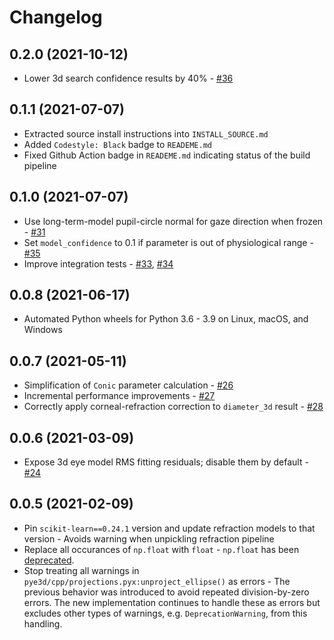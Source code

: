 # Changelog

## 0.2.0 (2021-10-12)
- Lower 3d search confidence results by 40% - [#36](https://github.com/pupil-labs/pye3d-detector/pull/36)

## 0.1.1 (2021-07-07)
- Extracted source install instructions into `INSTALL_SOURCE.md`
- Added `Codestyle: Black` badge to `READEME.md`
- Fixed Github Action badge in `READEME.md` indicating status of the build pipeline

## 0.1.0 (2021-07-07)
- Use long-term-model pupil-circle normal for gaze direction when frozen - [#31](https://github.com/pupil-labs/pye3d-detector/pull/31)
- Set `model_confidence` to 0.1 if parameter is out of physiological range - [#35](https://github.com/pupil-labs/pye3d-detector/pull/35)
- Improve integration tests - [#33](https://github.com/pupil-labs/pye3d-detector/pull/33), [#34](https://github.com/pupil-labs/pye3d-detector/pull/34)

## 0.0.8 (2021-06-17)
- Automated Python wheels for Python 3.6 - 3.9 on Linux, macOS, and Windows

## 0.0.7 (2021-05-11)
- Simplification of `Conic` parameter calculation - [#26](https://github.com/pupil-labs/pye3d-detector/pull/26)
- Incremental performance improvements - [#27](https://github.com/pupil-labs/pye3d-detector/pull/27)
- Correctly apply corneal-refraction correction to `diameter_3d` result - [#28](https://github.com/pupil-labs/pye3d-detector/pull/28)

## 0.0.6 (2021-03-09)

- Expose 3d eye model RMS fitting residuals; disable them by default - [#24](https://github.com/pupil-labs/pye3d-detector/pull/24)

## 0.0.5 (2021-02-09)

- Pin `scikit-learn==0.24.1` version and update refraction models to that version -
Avoids warning when unpickling refraction pipeline
- Replace all occurances of `np.float` with `float` - `np.float` has been
[deprecated](https://numpy.org/devdocs/release/1.20.0-notes.html#deprecations).
- Stop treating all warnings in `pye3d/cpp/projections.pyx:unproject_ellipse()` as
errors - The previous behavior was introduced to avoid repeated division-by-zero errors.
The new implementation continues to handle these as errors but excludes other types of
warnings, e.g. `DeprecationWarning`, from this handling.
